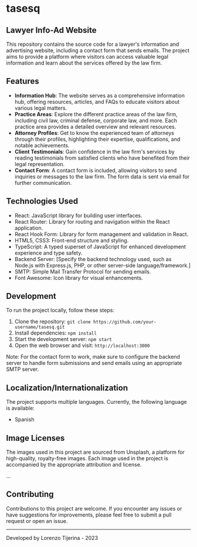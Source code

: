 # tasesq
## Lawyer Info-Ad Website

This repository contains the source code for a lawyer's information and advertising website, including a contact form that sends emails. The project aims to provide a platform where visitors can access valuable legal information and learn about the services offered by the law firm.

## Features

- **Information Hub**: The website serves as a comprehensive information hub, offering resources, articles, and FAQs to educate visitors about various legal matters.
- **Practice Areas**: Explore the different practice areas of the law firm, including civil law, criminal defense, corporate law, and more. Each practice area provides a detailed overview and relevant resources.
- **Attorney Profiles**: Get to know the experienced team of attorneys through their profiles, highlighting their expertise, qualifications, and notable achievements.
- **Client Testimonials**: Gain confidence in the law firm's services by reading testimonials from satisfied clients who have benefited from their legal representation.
- **Contact Form**: A contact form is included, allowing visitors to send inquiries or messages to the law firm. The form data is sent via email for further communication.

## Technologies Used

- React: JavaScript library for building user interfaces.
- React Router: Library for routing and navigation within the React application.
- React Hook Form: Library for form management and validation in React.
- HTML5, CSS3: Front-end structure and styling.
- TypeScript: A typed superset of JavaScript for enhanced development experience and type safety.
- Backend Server: [Specify the backend technology used, such as Node.js with Express.js, PHP, or other server-side language/framework.]
- SMTP: Simple Mail Transfer Protocol for sending emails.
- Font Awesome: Icon library for visual enhancements.

## Development

To run the project locally, follow these steps:

1. Clone the repository: `git clone https://github.com/your-username/tasesq.git`
2. Install dependencies: `npm install`
3. Start the development server: `npm start`
4. Open the web browser and visit: `http://localhost:3000`

Note: For the contact form to work, make sure to configure the backend server to handle form submissions and send emails using an appropriate SMTP server.

## Localization/Internationalization

The project supports multiple languages. Currently, the following language is available:

- Spanish

## Image Licenses

The images used in this project are sourced from Unsplash, a platform for high-quality, royalty-free images. Each image used in the project is accompanied by the appropriate attribution and license. 

...

## Contributing

Contributions to this project are welcome. If you encounter any issues or have suggestions for improvements, please feel free to submit a pull request or open an issue.

---

Developed by Lorenzo Tijerina - 2023







